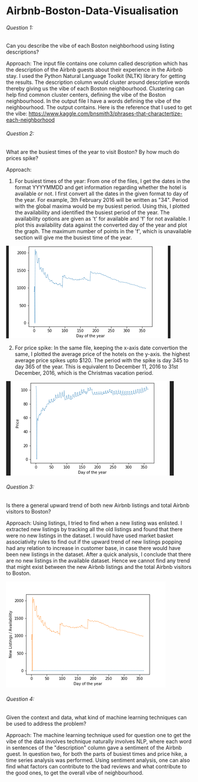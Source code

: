 # Airbnb-Boston-Data-Visualisation

###### Question 1:
Can you describe the vibe of each Boston neighborhood using listing descriptions?

Approach:
The input file contains one column called description which has the description of the Airbnb guests about their experience in the Airbnb stay. I used the Python Natural Language Toolkit (NLTK) library for getting the results. The description column would cluster around descriptive words thereby giving us the vibe of each Boston neighbourhood. Clustering can help find common cluster centers, defining the vibe of the Boston neighbourhood. In the output file I have a words defining the vibe of the neighbourhood. The output contains. Here is the reference that I used to get the vibe: https://www.kaggle.com/bnsmith3/phrases-that-charactertize-each-neighborhood


###### Question 2:
What are the busiest times of the year to visit Boston? By how much do prices spike?

Approach:
1) For busiest times of the year: 
From one of the files, I get the dates in the format YYYYMMDD and get information regarding whether the hotel is available or not. I first convert all the dates in the given format to day of the year. For example, 3th February 2016 will be written as "34". Period with the global maxima would be my busiest period. Using this, I plotted the availability and identified the busiest period of the year. The availability options are given as 't' for available and 'f' for not available. I plot this availability data against the converted day of the year and plot the graph. The maximum number of points in the 'f', which is unavailable section will give me the busiest time of the year. 

![](Availability.png)


2) For price spike:
In the same file, keeping the x-axis date convertion the same, I plotted the average price of the hotels on the y-axis. the highest average price spikes upto $120. The period with the spike is day 345 to day 365 of the year. This is equivalent to December 11, 2016 to 31st December, 2016, which is the Christmas vacation period.

![](Prices.png)


###### Question 3:
Is there a general upward trend of both new Airbnb listings and total Airbnb visitors to Boston?

Approach: Using listings, I tried to find when a new listing was enlisted. I extracted new listings by tracking all the old listings and found that there were no new listings in the dataset. I would have used market basket associativity rules to find out if the upward trend of new listings popping had any relation to increase in customer base, in case there would have been new listings in the dataset. After a quick analysis, I conclude that there are no new listings in the available dataset. Hence we cannot find any trend that might exist between the new Airbnb listings and the total Airbnb visitors to Boston.

![](Trend.png)


###### Question 4:
Given the context and data, what kind of machine learning techniques can be used to address the problem?

Approach: The machine learning technique used for question one to get the vibe of the data involves technique naturally involves NLP, where each word in sentences of the "description" column gave a sentiment of the Airbnb guest. In question two, for both the parts of busiest times and price hike, a time series analysis was performed. Using sentiment analysis, one can also find what factors can contribute to the bad reviews and what contribute to the good ones, to get the overall vibe of neighbourhood.


